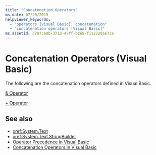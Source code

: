 ```yaml
---
title: "Concatenation Operators"
ms.date: 07/20/2015
helpviewer_keywords: 
  - "operators [Visual Basic], concatenation"
  - "concatenation operators [Visual Basic]"
ms.assetid: d787368b-3713-47ff-bce8-f112720a673a
---
```

# Concatenation Operators (Visual Basic)

The following are the concatenation operators defined in Visual Basic.  
  
 [& Operator](concatenation-operator.md)  
  
 [+ Operator](addition-operator.md)  
  
## See also

- <xref:System.Text>
- <xref:System.Text.StringBuilder>
- [Operator Precedence in Visual Basic](operator-precedence.md)
- [Concatenation Operators in Visual Basic](../../programming-guide/language-features/operators-and-expressions/concatenation-operators.md)
